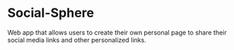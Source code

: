 # Social-Sphere
Web app that allows users to create their own personal page to share their social media links and other personalized links.
